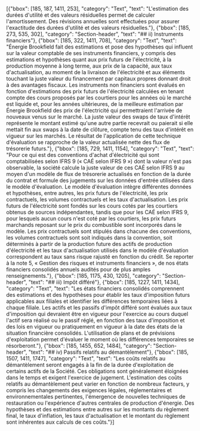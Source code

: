 [{"bbox": [185, 187, 1411, 253], "category": "Text", "text": "L'estimation des durées d'utilité et des valeurs résiduelles permet de calculer l'amortissement. Des révisions annuelles sont effectuées pour assurer l'exactitude des durées d'utilité et des valeurs résiduelles."}, {"bbox": [185, 273, 535, 302], "category": "Section-header", "text": "## ii) Instruments financiers"}, {"bbox": [185, 322, 1411, 708], "category": "Text", "text": "Énergie Brookfield fait des estimations et pose des hypothèses qui influent sur la valeur comptable de ses instruments financiers, y compris des estimations et hypothèses quant aux prix futurs de l'électricité, à la production moyenne à long terme, aux prix de la capacité, aux taux d'actualisation, au moment de la livraison de l'électricité et aux éléments touchant la juste valeur du financement par capitaux propres donnant droit à des avantages fiscaux. Les instruments non financiers sont évalués en fonction d'estimations des prix futurs de l'électricité calculées en tenant compte des cours proposés par les courtiers pour les années où le marché est liquide et, pour les années ultérieures, de la meilleure estimation par Énergie Brookfield des prix de l'électricité qui permettraient l'arrivée de nouveaux venus sur le marché. La juste valeur des swaps de taux d'intérêt représente le montant estimé qu'une autre partie recevrait ou paierait si elle mettait fin aux swaps à la date de clôture, compte tenu des taux d'intérêt en vigueur sur les marchés. Le résultat de l'application de cette technique d'évaluation se rapproche de la valeur actualisée nette des flux de trésorerie futurs."}, {"bbox": [185, 729, 1411, 1154], "category": "Text", "text": "Pour ce qui est des conventions d'achat d'électricité qui sont comptabilisées selon IFRS 9 (« CAÉ selon IFRS 9 ») dont la valeur n'est pas observable, la société calcule la juste valeur de ces CAÉ selon IFRS 9 au moyen d'un modèle de flux de trésorerie actualisés en fonction de la durée du contrat et formule des jugements sur les données d'entrée utilisées dans le modèle d'évaluation. Le modèle d'évaluation intègre différentes données et hypothèses, entre autres, les prix futurs de l'électricité, les prix contractuels, les volumes contractuels et les taux d'actualisation. Les prix futurs de l'électricité sont fondés sur les cours cotés par les courtiers obtenus de sources indépendantes, tandis que pour les CAÉ selon IFRS 9, pour lesquels aucun cours n'est coté par les courtiers, les prix futurs marchands reposant sur le prix du combustible sont incorporés dans le modèle. Les prix contractuels sont stipulés dans chacune des conventions, les volumes contractuels sont soit indiqués dans la convention, soit déterminés à partir de la production future des actifs de production d'électricité et les taux d'actualisation utilisés dans le modèle d'évaluation correspondent au taux sans risque rajusté en fonction du crédit. Se reporter à la note 5, « Gestion des risques et instruments financiers », de nos états financiers consolidés annuels audités pour de plus amples renseignements."}, {"bbox": [185, 1175, 430, 1205], "category": "Section-header", "text": "## iii) Impôt différé"}, {"bbox": [185, 1227, 1411, 1434], "category": "Text", "text": "Les états financiers consolidés comprennent des estimations et des hypothèses pour établir les taux d'imposition futurs applicables aux filiales et identifier les différences temporaires liées à chaque filiale. Les actifs et les passifs d'impôt différé sont évalués aux taux d'imposition qui devraient être en vigueur pour l'exercice au cours duquel l'actif sera réalisé ou le passif réglé, en fonction des taux d'imposition et des lois en vigueur ou pratiquement en vigueur à la date des états de la situation financière consolidés. L'utilisation de plans et de prévisions d'exploitation permet d'évaluer le moment où les différences temporaires se résorberont."}, {"bbox": [185, 1455, 652, 1484], "category": "Section-header", "text": "## iv) Passifs relatifs au démantèlement"}, {"bbox": [185, 1507, 1411, 1747], "category": "Text", "text": "Les coûts relatifs au démantèlement seront engagés à la fin de la durée d'exploitation de certains actifs de la Société. Ces obligations sont généralement éloignées dans le temps et exigent l'exercice de jugement. L'estimation des coûts relatifs au démantèlement peut varier en fonction de nombreux facteurs, y compris les changements des exigences légales, réglementaires et environnementales pertinentes, l'émergence de nouvelles techniques de restauration ou l'expérience d'autres centrales de production d'énergie. Des hypothèses et des estimations entre autres sur les montants du règlement final, le taux d'inflation, les taux d'actualisation et le montant du règlement sont inhérentes aux calculs de ces coûts."}]